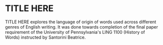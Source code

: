 # TITLE HERE
TITLE HERE explores the language of origin of words used across different genres
of English writing. It was done towards completion of the final paper requirement
of the University of Pennsylvania's LING 1100 (History of Words) instructed by
Santorini Beatrice.
